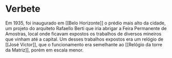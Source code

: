 # Verbete
Em 1935, foi inaugurado em [[Belo Horizonte]] o prédio mais alto da cidade, um projeto do arquiteto Rafaello Berti que iria abrigar a Feira Permanente de Amostras, local onde ficavam expostos os trabalhos de diversos mineiros que vinham até a capital. Um desses trabalhos expostos era um relógio de [[José Victor]], que o funcionamento era semelhante ao [[Relógio da torre da Matriz]], porém em escala menor.